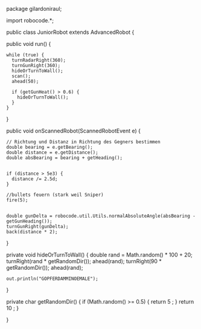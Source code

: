 
package gilardoniraul;

import robocode.*;

public class JuniorRobot extends AdvancedRobot {
  
  public void run() {
  	 
    while (true) {
      turnRadarRight(360);
      turnGunRight(360);
      hideOrTurnToWall();
      scan();
      ahead(50);
 
      if (getGunHeat() > 0.6) {
        hideOrTurnToWall();
      }
    }
  }
  
  public void onScannedRobot(ScannedRobotEvent e) {
  
    // Richtung und Distanz in Richtung des Gegners bestimmen
    double bearing = e.getBearing();
    double distance = e.getDistance();
    double absBearing = bearing + getHeading();
    
 
    if (distance > 5e3) {
      distance /= 2.5d;
    }
    
    //bullets feuern (stark weil Sniper)
    fire(5);
    

    double gunDelta = robocode.util.Utils.normalAbsoluteAngle(absBearing - getGunHeading());
    turnGunRight(gunDelta);
    back(distance * 2);
  }
  

  private void hideOrTurnToWall() {
    double rand = Math.random() * 100 + 20;
    turnRight(rand * getRandomDir());
	ahead(rand);
	turnRight(90 * getRandomDir());
    ahead(rand); 

	out.println("GOPFERDAMMINOEMALE");

  }

  private char getRandomDir() {
    if (Math.random() >= 0.5) {
      return 5 ;
    }
	return 10 ;
  }

}
